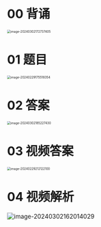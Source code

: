 # 00 背诵

<img src="https://cvp.oss-cn-shanghai.aliyuncs.com/picgo/202403021727559.png" alt="image-20240302172737405" style="zoom: 50%;" />

# 01 题目

<img src="https://cvp.oss-cn-shanghai.aliyuncs.com/picgo/202402291755439.png" alt="image-20240229175518354" style="zoom:50%;" />



# 02 答案

<img src="https://cvp.oss-cn-shanghai.aliyuncs.com/picgo/202403021852639.png" alt="image-20240302185227430" style="zoom:50%;" />



# 03 视频答案

<img src="https://cvp.oss-cn-shanghai.aliyuncs.com/picgo/202402292121162.png" alt="image-20240229212122100" style="zoom:50%;" />

# 04 视频解析

![image-20240302162014029](https://cvp.oss-cn-shanghai.aliyuncs.com/picgo/202403021620481.png)
